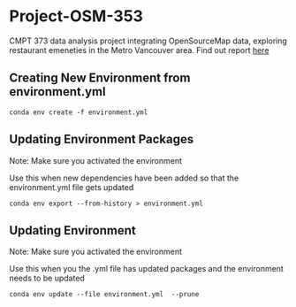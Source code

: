 # Project-OSM-353
CMPT 373 data analysis project integrating OpenSourceMap data, exploring restaurant emeneties in the Metro Vancouver area.
Find out report [here](https://docs.google.com/document/d/13EPX5HsckOmco3d_Jun7AiKFP7DtBcbJbb01f1_Midk/edit?usp=sharing)

## Creating New Environment from environment.yml
```
conda env create -f environment.yml
```

## Updating Environment Packages
Note: Make sure you activated the environment

Use this when new dependencies have been added so that the environment.yml file gets updated
```
conda env export --from-history > environment.yml
```

## Updating Environment
Note: Make sure you activated the environment

Use this when you the .yml file has updated packages and the environment needs to be updated
```
conda env update --file environment.yml  --prune
```

